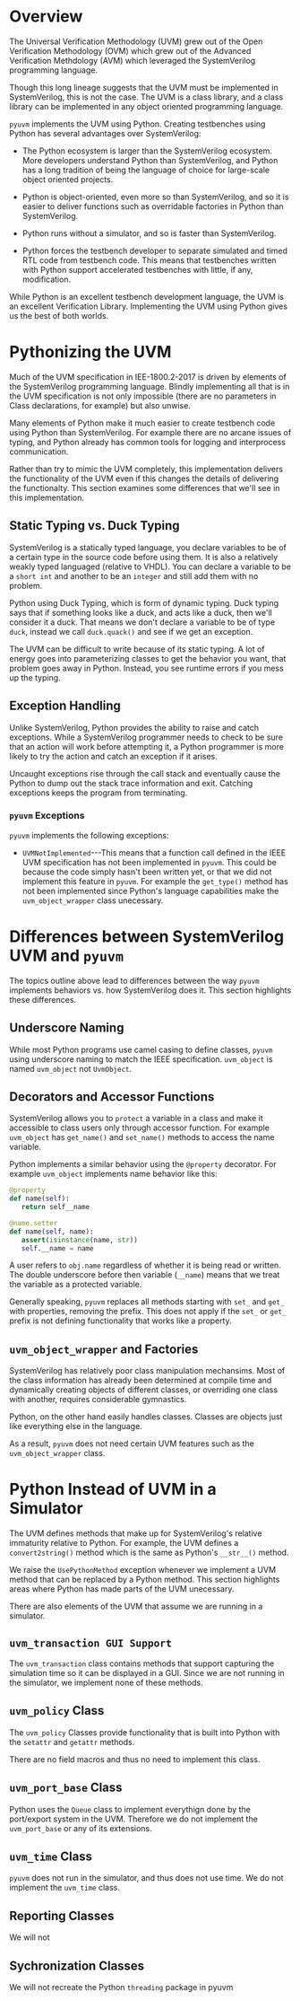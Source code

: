 # Overview

The Universal Verification Methodology (UVM) grew out of the Open Verification
Methodology (OVM) which grew out of the Advanced Verification Methdology (AVM)
which leveraged the SystemVerilog programming language.

Though this long lineage suggests that the UVM must be implemented in 
SystemVerilog, this is not the case. The UVM is a class library, and a class
library can be implemented in any object oriented programming language.

`pyuvm` implements the UVM using Python.  Creating testbenches using Python
has several advantages over SystemVerilog:

* The Python ecosystem is larger than the SystemVerilog ecosystem.  More 
developers understand Python than SystemVerilog, and Python has a long tradition
of being the language of choice for large-scale object oriented projects.

* Python is object-oriented, even more so than SystemVerilog, and so it is 
easier to deliver functions such as overridable factories in Python than
SystemVerilog.

* Python runs without a simulator, and so is faster than SystemVerilog.

* Python forces the testbench developer to separate simulated and timed
RTL code from testbench code.  This means that testbenches written with
Python support accelerated testbenches with little, if any, modification.

While Python is an excellent testbench development language, the UVM is an 
excellent Verification Library. Implementing the UVM using Python gives us
the best of both worlds.

# Pythonizing the UVM

Much of the UVM specification in IEE-1800.2-2017 is driven by elements of
the SystemVerilog programming language.  Blindly implementing all that is in
the UVM specification is not only impossible (there are no parameters in Class
declarations, for example) but also unwise.

Many elements of Python make it much easier to create testbench code using
Python than SystemVerilog.  For example there are no arcane issues of typing, and
Python already has common tools for logging and interprocess communication.

Rather than try to mimic the UVM completely, this implementation delivers the
functionality of the UVM even if this changes the details of delivering the 
functionalty.  This section examines some differences that we'll see in 
this implementation.

## Static Typing vs. Duck Typing

SystemVerilog is a statically typed language, you declare variables to be of 
a certain type in the source code before using them.  It is also a relatively 
weakly typed languaged (relative to VHDL).  You can declare a variable to be
a `short int` and another to be an `integer` and still add them with no problem.

Python using Duck Typing, which is form of dynamic typing.  Duck typing says 
that if something looks like a duck, and acts like a duck, then we'll consider it
a duck.  That means we don't declare a variable to be of type `duck`, instead we 
call `duck.quack()` and see if we get an exception.

The UVM can be difficult to write because of its static typing. A lot of energy
goes into parameterizing classes to get the behavior you want, that problem
goes away in Python.  Instead, you see runtime errors if you mess up the typing.


## Exception Handling

Unlike SystemVerilog, Python provides the ability to raise and catch exceptions. 
While a SystemVerilog programmer needs to check to be sure that an action will
work before attempting it, a Python programmer is more likely to try the action
and catch an exception if it arises.

Uncaught exceptions rise through the call stack and eventually cause the Python
to dump out the stack trace information and exit. Catching exceptions keeps the
program from terminating. 

### `pyuvm` Exceptions

`pyuvm` implements the following exceptions:

* `UVMNotImplemented`---This means that a function call defined in the IEEE UVM 
specification has not been implemented in `pyuvm`. This could be because the code
simply hasn't been written yet, or that we did not implement this feature in
`pyuvm`.  For example the `get_type()` method has not been implemented since
Python's language capabilities make the `uvm_object_wrapper` class unecessary.   

# Differences between SystemVerilog UVM and `pyuvm`

The topics outline above lead to differences between the way `pyuvm` implements
behaviors vs. how SystemVerilog does it.  This section highlights these differences.

## Underscore Naming

While most Python programs use camel casing to define classes, `pyuvm` using underscore
naming to match the IEEE specification.  `uvm_object` is named `uvm_object` not `UvmObject`.


## Decorators and Accessor Functions

SystemVerilog allows you to `protect` a variable in a class and make it 
accessible to class users only through accessor function.  For example
`uvm_object` has `get_name()` and `set_name()` methods to access the 
name variable.  

Python implements a similar behavior using the `@property` decorator. For
example `uvm_object` implements name behavior like this:

```Python
@property
def name(self):
   return self__name

@name.setter
def name(self, name):
   assert(isinstance(name, str))
   self.__name = name   
```

A user refers to `obj.name` regardless of whether it is being read or written.
The double underscore before then variable (`__name`) means that we treat the 
variable as a protected variable.

Generally speaking, `pyuvm` replaces all methods starting with `set_` and `get_`
with properties, removing the prefix. This does not apply if the `set_` or `get_`
prefix is not defining functionality that works like a property.

## `uvm_object_wrapper` and Factories

SystemVerilog has relatively poor class manipulation mechansims.  Most of
the class information has already been determined at compile time and dynamically
creating objects of different classes, or overriding one class with another, requires
considerable gymnastics.

Python, on the other hand easily handles classes.  Classes are objects just like
everything else in the language.

As a result, `pyuvm` does not need  certain UVM features 
such as the `uvm_object_wrapper` class.   

# Python Instead of UVM in a Simulator
The UVM defines methods that make up for SystemVerilog's relative
immaturity relative to Python.  For example, the UVM defines
a `convert2string()` method which is the same as Python's `__str__()`
method.  

We raise the `UsePythonMethod` exception whenever we implement a 
UVM method that can be replaced by a Python method.  This section highlights areas
where Python has made parts of the UVM unecessary.

There are also elements of the UVM that assume we are running in a simulator.

## `uvm_transaction GUI Support`

The `uvm_transaction` class contains methods that support capturing the 
simulation time so it can be displayed in a GUI.  Since we are not running
in the simulator, we implement none of these methods.  

## `uvm_policy` Class

The `uvm_policy` Classes provide functionality that is built into 
Python with the `setattr` and `getattr` methods. 

There are no field macros and thus no need to implement this class.

## `uvm_port_base` Class

Python uses the `Queue` class to implement everythign done by the
port/export system in the UVM. Therefore we do not implement the
`uvm_port_base` or any of its extensions.

## `uvm_time` Class

`pyuvm` does not run in the simulator, and thus does not use time. We do not
implement the `uvm_time` class. 

## Reporting Classes
We will not

## Sychronization Classes
We will not recreate the Python `threading` package in pyuvm